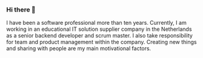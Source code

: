### Hi there 👋

I have been a software professional more than ten years. Currently, I am working in an educational IT solution supplier 
company in the Netherlands as a senior backend developer and scrum master. 
I also take responsibility for team and product management within the company. 
Creating new things and sharing with people are my main motivational factors.

<!--
**aliguvenbas/aliguvenbas** is a ✨ _special_ ✨ repository because its `README.md` (this file) appears on your GitHub profile.

Here are some ideas to get you started:

- 🔭 I’m currently working on ...
- 🌱 I’m currently learning ...
- 👯 I’m looking to collaborate on ...
- 🤔 I’m looking for help with ...
- 💬 Ask me about ...
- 📫 How to reach me: ...
- 😄 Pronouns: ...
- ⚡ Fun fact: ...
-->

